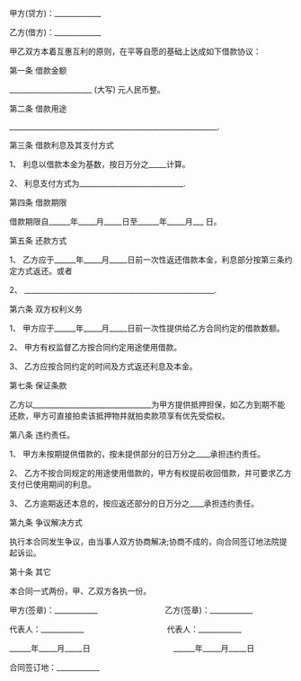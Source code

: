 
 


甲方(贷方)：_____________


乙方(借方)：_____________


甲乙双方本着互惠互利的原则，在平等自愿的基础上达成如下借款协议：


第一条 借款金额


_______________________ (大写) 元人民币整。


第二条 借款用途


__________________________________________________________.


第三条 借款利息及其支付方式


1、 利息以借款本金为基数，按日万分之_____计算。


2、 利息支付方式为_____________________________.


第四条 借款期限


借款期限自______年_____月_____日至______年_____月___ 日。


第五条 还款方式


1、 乙方应于______年_____月_____日前一次性返还借款本金，利息部分按第三条约定方式返还。或者


2、 _____________________________________________________.


第六条 双方权利义务


1、 甲方应于______年_____月_____日前一次性提供给乙方合同约定的借款数额。


2、 甲方有权监督乙方按合同约定用途使用借款。


3、 乙方应按合同约定的时间及方式返还利息及本金。


第七条 保证条款


乙方以_________________________________为甲方提供抵押担保，如乙方到期不能还款，甲方可直接拍卖该抵押物并就拍卖款项享有优先受偿权。


第八条 违约责任。


1、 甲方未按期提供借款的，按未提供部分的日万分之____承担违约责任。


2、 乙方不按合同规定的用途使用借款的，甲方有权提前收回借款，并可要求乙方支付已使用期间的利息。


3、 乙方逾期返还本息的，按应返还部分的日万分之____承担违约责任。


第九条 争议解决方式


执行本合同发生争议，由当事人双方协商解决;协商不成的，向合同签订地法院提起诉讼。


第十条 其它


本合同一式两份，甲、乙双方各执一份。


甲方(签章)：____________ 　　　　　　　 　乙方(签章)：____________


代表人：____________ 　　　　　　　　　　 代表人：____________


______年_____月_____日 　　　　　　　　　 　______年_____月_____日


合同签订地：____________
 


 

 
 
 
 
 
  


  
 

  


  


  
 
 
 
 

